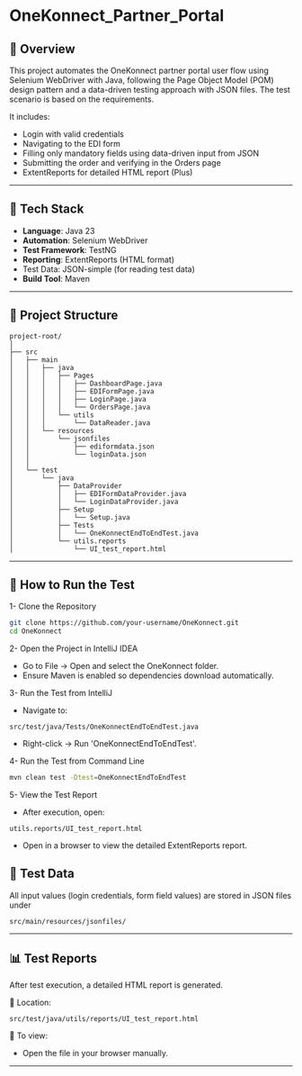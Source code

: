 # OneKonnect_Partner_Portal
## 📌 Overview
This project automates the OneKonnect partner portal user flow using Selenium WebDriver with Java, following the Page Object Model (POM) design pattern and a data-driven testing approach with JSON files.
The test scenario is based on the requirements.

It includes:
- Login with valid credentials
- Navigating to the EDI form
- Filling only mandatory fields using data-driven input from JSON
- Submitting the order and verifying in the Orders page
- ExtentReports for detailed HTML report (Plus)

---

## 🧰 Tech Stack

- **Language**: Java 23  
- **Automation**: Selenium WebDriver  
- **Test Framework**: TestNG
- **Reporting**: ExtentReports (HTML format)
- Test Data: JSON-simple (for reading test data)
- **Build Tool**: Maven  
  
---

## 📂 Project Structure

```
project-root/
│
├── src
│   ├── main
│   │   ├── java
│   │   │   ├── Pages
│   │   │   │   ├── DashboardPage.java
│   │   │   │   ├── EDIFormPage.java
│   │   │   │   ├── LoginPage.java
│   │   │   │   └── OrdersPage.java
│   │   │   └── utils
│   │   │       └── DataReader.java
│   │   └── resources
│   │       └── jsonfiles
│   │           ├── ediformdata.json
│   │           └── loginData.json
│   │
│   └── test
│       └── java
│           ├── DataProvider
│           │   ├── EDIFormDataProvider.java
│           │   └── LoginDataProvider.java
│           ├── Setup
│           │   └── Setup.java
│           ├── Tests
│           │   └── OneKonnectEndToEndTest.java
│           └── utils.reports
│               └── UI_test_report.html
```
---
## 🏃 How to Run the Test
1- Clone the Repository
```bash
git clone https://github.com/your-username/OneKonnect.git
cd OneKonnect
```
2- Open the Project in IntelliJ IDEA
- Go to File → Open and select the OneKonnect folder.
- Ensure Maven is enabled so dependencies download automatically.

3- Run the Test from IntelliJ
- Navigate to:
```
src/test/java/Tests/OneKonnectEndToEndTest.java
```
- Right-click → Run 'OneKonnectEndToEndTest'.

4- Run the Test from Command Line
```bash
mvn clean test -Dtest=OneKonnectEndToEndTest
```

5- View the Test Report
- After execution, open:
```
utils.reports/UI_test_report.html
```
- Open in a browser to view the detailed ExtentReports report.

## 📄 Test Data
All input values (login credentials, form field values) are stored in JSON files under
```
src/main/resources/jsonfiles/
```
---

## 📊 Test Reports

After test execution, a detailed HTML report is generated.

📁 Location:  
```
src/test/java/utils/reports/UI_test_report.html
```

📖 To view:
- Open the file in your browser manually.

---

